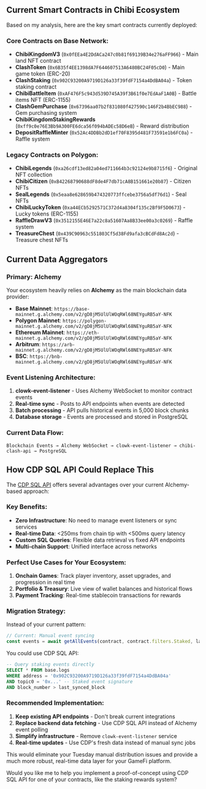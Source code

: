 ## Current Smart Contracts in Chibi Ecosystem

Based on my analysis, here are the key smart contracts currently deployed:

### **Core Contracts on Base Network:**
- **ChibiKingdomV3** (`0x0fEEa4E2DdACa247c0b81f69139B34e276aFF966`) - Main land NFT contract
- **ClashToken** (`0x6B35f4EE1398dA7F644607513A6480BC24F05cD0`) - Main game token (ERC-20)
- **ClashStaking** (`0x902C93200A9719D126a33f39fdF7154a4DdBA04a`) - Token staking contract
- **ChibiBattleItem** (`0xAF476F5c943d539D745A39f3B61f0e7EdAaF1A0B`) - Battle items NFT (ERC-1155)
- **ClashGemPurchase** (`0x67396aa07b2f831080f427590c146F2b4BbEC988`) - Gem purchasing system
- **ChibiKingdomStakingRewards** (`0xff9c0e76E3Bb9A300FE6dca56f094bADEc58D6eB`) - Reward distribution
- **DepositRaffleMinter** (`0x52Ac4DDBb2dD1ef70F8395d481F73591e1b6FC0a`) - Raffle system

### **Legacy Contracts on Polygon:**
- **ChibiLegends** (`0xa26cdf13ed82a04ed711664b3c92124e9b8715f6`) - Original NFT collection
- **ChibiCitizen** (`0xB42268790688dF8de4F7db71cA8B151661e20b87`) - Citizen NFTs
- **SealLegends** (`0x5eaa8e628659b474320773ffcebe3756a5df76d1`) - Seal NFTs
- **ChibiLuckyToken** (`0xa44ECb5292571C372d4a8304f135c2Bf9F5D0673`) - Lucky tokens (ERC-1155)
- **RaffleDrawV3** (`0x3512155E46E7a22c8a51607Aa8B33ee00a3c0269`) - Raffle system
- **TreasureChest** (`0x439C90963c551803Cf5d38Fd9afa3cBCdFd8Ac2d`) - Treasure chest NFTs

## Current Data Aggregators

### **Primary: Alchemy**
Your ecosystem heavily relies on **Alchemy** as the main blockchain data provider:

- **Base Mainnet**: `https://base-mainnet.g.alchemy.com/v2/gD8jM5UlUlWOqRWl68NEYguRB5aY-NFK`
- **Polygon Mainnet**: `https://polygon-mainnet.g.alchemy.com/v2/gD8jM5UlUlWOqRWl68NEYguRB5aY-NFK`
- **Ethereum Mainnet**: `https://eth-mainnet.g.alchemy.com/v2/gD8jM5UlUlWOqRWl68NEYguRB5aY-NFK`
- **Arbitrum**: `https://arb-mainnet.g.alchemy.com/v2/gD8jM5UlUlWOqRWl68NEYguRB5aY-NFK`
- **BSC**: `https://bnb-mainnet.g.alchemy.com/v2/gD8jM5UlUlWOqRWl68NEYguRB5aY-NFK`

### **Event Listening Architecture:**
1. **clowk-event-listener** - Uses Alchemy WebSocket to monitor contract events
2. **Real-time sync** - Posts to API endpoints when events are detected
3. **Batch processing** - API pulls historical events in 5,000 block chunks
4. **Database storage** - Events are processed and stored in PostgreSQL

### **Current Data Flow:**
```
Blockchain Events → Alchemy WebSocket → clowk-event-listener → chibi-clash-api → PostgreSQL
```

## How CDP SQL API Could Replace This

The [CDP SQL API](https://docs.cdp.coinbase.com/data/sql-api/welcome) offers several advantages over your current Alchemy-based approach:

### **Key Benefits:**
- **Zero Infrastructure**: No need to manage event listeners or sync services
- **Real-time Data**: <250ms from chain tip with <500ms query latency
- **Custom SQL Queries**: Flexible data retrieval vs fixed API endpoints
- **Multi-chain Support**: Unified interface across networks

### **Perfect Use Cases for Your Ecosystem:**
1. **Onchain Games**: Track player inventory, asset upgrades, and progression in real time
2. **Portfolio & Treasury**: Live view of wallet balances and historical flows
3. **Payment Tracking**: Real-time stablecoin transactions for rewards

### **Migration Strategy:**

Instead of your current pattern:
```typescript
// Current: Manual event syncing
const events = await getAllEvents(contract, contract.filters.Staked, lastBlock, currentBlock);
```

You could use CDP SQL API:
```sql
-- Query staking events directly
SELECT * FROM base.logs 
WHERE address = '0x902C93200A9719D126a33f39fdF7154a4DdBA04a' 
AND topic0 = '0x...' -- Staked event signature
AND block_number > last_synced_block
```

### **Recommended Implementation:**
1. **Keep existing API endpoints** - Don't break current integrations
2. **Replace backend data fetching** - Use CDP SQL API instead of Alchemy event polling
3. **Simplify infrastructure** - Remove `clowk-event-listener` service
4. **Real-time updates** - Use CDP's fresh data instead of manual sync jobs

This would eliminate your Tuesday manual distribution issues and provide a much more robust, real-time data layer for your GameFi platform.

Would you like me to help you implement a proof-of-concept using CDP SQL API for one of your contracts, like the staking rewards system?